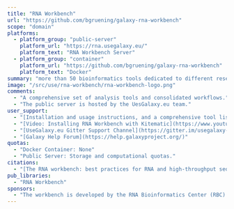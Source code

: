 ```yaml
---
title: "RNA Workbench"
url: "https://github.com/bgruening/galaxy-rna-workbench"
scope: "domain"
platforms:
  - platform_group: "public-server"
    platform_url: "https://rna.usegalaxy.eu/"
    platform_text: "RNA Workbench Server"
  - platform_group: "container"
    platform_url: "https://github.com/bgruening/galaxy-rna-workbench"
    platform_text: "Docker"
summary: "more than 50 bioinformatics tools dedicated to different research areas of RNA biology, including RNA structure analysis, RNA alignment, RNA annotation, RNA-protein interaction, ribosome profiling, RNA-Seq analysis, and RNA target prediction."
image: "/src/use/rna-workbench/rna-workbench-logo.png"
comments:
  - "A comprehensive set of analysis tools and consolidated workflows."
  - "The public server is hosted by the UesGalaxy.eu team."
user_support:
  - "[Installation and usage instructions, and a comprehensive tool list](https://github.com/bgruening/galaxy-rna-workbench)."
  - "[Video: Installing RNA Workbench with Kitematic](https://www.youtube.com/watch?v=fYer4Xdw_h4)"
  - "[UseGalaxy.eu Gitter Support Channel](https://gitter.im/usegalaxy-eu/Lobby)"
  - "[Galaxy Help Forum](https://help.galaxyproject.org/)"
quotas:
  - "Docker Container: None"
  - "Public Server: Storage and computational quotas."
citations:
  - "[The RNA workbench: best practices for RNA and high-throughput sequencing bioinformatics in Galaxy](https://doi.org/10.1093/nar/gkx409), Björn A. Grüning,  Jörg Fallmann, Dilmurat Yusuf, Sebastian Will, Anika Erxleben, Florian Eggenhofer, Torsten Houwaart, Bérénice Batut, Pavankumar Videm, Andrea Bagnacani, Markus Wolfien, Steffen C. Lott, Youri Hoogstrate, Wolfgang R. Hess, Olaf Wolkenhauer, Steve Hoffmann, Altuna Akalin, Uwe Ohler, Peter F. Stadler, Rolf Backofen. *Nucleic Acids Research*, Volume 45, Issue W1, 3 July 2017, Pages W560–W566, doi: 10.1093/nar/gkx409"
pub_libraries:
  - "RNA Workbench"
sponsors:
  - "The workbench is developed by the RNA Bioinformatics Center (RBC). This center is one of the eight service units of the [German Network for Bioinformatics Infrastructure](http://www.denbi.de), running the German [ELIXIR Node](https://www.elixir-europe.org/)."
---
```

